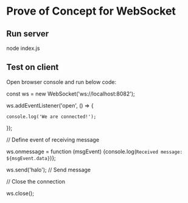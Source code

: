 # Prove of Concept for WebSocket

## Run server
node index.js

## Test on client
Open browser console and run below code:

const ws = new WebSocket('ws://localhost:8082');

ws.addEventListener('open', () => {

	console.log('We are connected!');

});

// Define event of receiving message

ws.onmessage = function (msgEvent) {console.log(`Received message: ${msgEvent.data}`)};

ws.send('halo'); // Send message

// Close the connection

ws.close();
